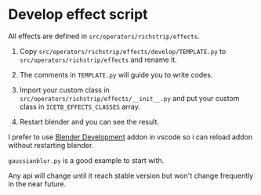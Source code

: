 # Develop effect script

All effects are defined in `src/operators/richstrip/effects`.

1. Copy `src/operators/richstrip/effects/develop/TEMPLATE.py` to `src/operators/richstrip/effects` and rename it.

2. The comments in `TEMPLATE.py` will guide you to write codes.

3. Import your custom class in `src/operators/richstrip/effects/__init__.py` and put your custom class in `ICETB_EFFECTS_CLASSES` array.

4. Restart blender and you can see the result.

I prefer to use [Blender Development](https://marketplace.visualstudio.com/items?itemName=JacquesLucke.blender-development) addon in vscode so i can reload addon without restarting blender.

`gaussianblur.py` is a good example to start with.

Any api will change until it reach stable version but won't change frequently in the near future.

